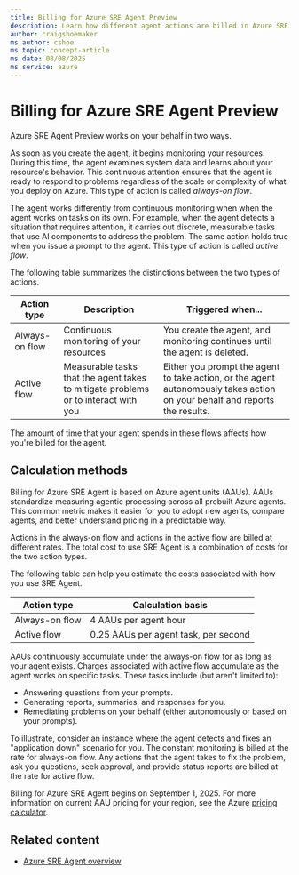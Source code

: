 ```yaml
---
title: Billing for Azure SRE Agent Preview
description: Learn how different agent actions are billed in Azure SRE Agent.
author: craigshoemaker
ms.author: cshoe
ms.topic: concept-article
ms.date: 08/08/2025
ms.service: azure
---
```


# Billing for Azure SRE Agent Preview

Azure SRE Agent Preview works on your behalf in two ways.

As soon as you create the agent, it begins monitoring your resources. During this time, the agent examines system data and learns about your resource's behavior. This continuous attention ensures that the agent is ready to respond to problems regardless of the scale or complexity of what you deploy on Azure. This type of action is called *always-on flow*.

The agent works differently from continuous monitoring when when the agent works on tasks on its own. For example, when the agent detects a situation that requires attention, it carries out discrete, measurable tasks that use AI components to address the problem. The same action holds true when you issue a prompt to the agent. This type of action is called *active flow*.

The following table summarizes the distinctions between the two types of actions.

| Action type | Description | Triggered when... |
|---|---|---|
| Always-on flow | Continuous monitoring of your resources | You create the agent, and monitoring continues until the agent is deleted. |
| Active flow | Measurable tasks that the agent takes to mitigate problems or to interact with you | Either you prompt the agent to take action, or the agent autonomously takes action on your behalf and reports the results. |

The amount of time that your agent spends in these flows affects how you're billed for the agent.

## Calculation methods

Billing for Azure SRE Agent is based on Azure agent units (AAUs). AAUs standardize measuring agentic processing across all prebuilt Azure agents. This common metric makes it easier for you to adopt new agents, compare agents, and better understand pricing in a predictable way.

Actions in the always-on flow and actions in the active flow are billed at different rates. The total cost to use SRE Agent is a combination of costs for the two action types.

The following table can help you estimate the costs associated with how you use SRE Agent.

| Action type | Calculation basis |
|---|---|
| Always-on flow | 4 AAUs per agent hour |
| Active flow  | 0.25 AAUs per agent task, per second |

AAUs continuously accumulate under the always-on flow for as long as your agent exists. Charges associated with active flow accumulate as the agent works on specific tasks. These tasks include (but aren't limited to):

- Answering questions from your prompts.
- Generating reports, summaries, and responses for you.
- Remediating problems on your behalf (either autonomously or based on your prompts).

To illustrate, consider an instance where the agent detects and fixes an "application down" scenario for you. The constant monitoring is billed at the rate for always-on flow. Any actions that the agent takes to fix the problem, ask you questions, seek approval, and provide status reports are billed at the rate for active flow.

Billing for Azure SRE Agent begins on September 1, 2025. For more information on current AAU pricing for your region, see the Azure [pricing calculator](https://azure.microsoft.com/pricing/details/sre-agent/).

## Related content

- [Azure SRE Agent overview](./overview.md)

